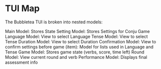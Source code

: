 # TUI Map

The Bubbletea TUI is broken into nested models:

Main Model: Stores State
    Setting Model: Stores Settings for Conju Game
        Language Model: View to select Language
        Tense Model: View to select Tense
        Duration Model: View to select Duration
        Confirmation Model: View to confirm settings before game
        (item): Model for lists used in Language and Tense
    Game Model: Stores game state (verbs, score, time left)
        Round Model: View current round and verb
    Performance Model: Displays final assessment info
